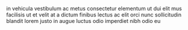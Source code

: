 in vehicula vestibulum ac metus consectetur elementum ut dui elit mus facilisis
ut et velit at a dictum finibus lectus ac elit orci nunc sollicitudin blandit
lorem justo in augue luctus odio imperdiet nibh odio eu